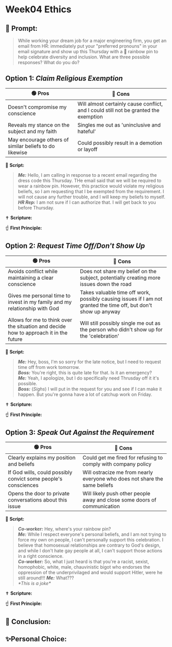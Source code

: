 # Week04 Ethics
## 🤔 Prompt:
> While working your dream job for a major engineering firm, you get an email from HR: immediately put your "preferred pronouns" in your email signature and show up this Thursday with a 🌈 rainbow pin to help celebrate diversity and inclusion. What are three possible responses? What do you do?


## Option 1: _Claim Religious Exemption_

| 🟢 Pros      | 🔴 Cons       |
| ------------- | ------------- |
| Doesn't compromise my conscience | Will almost certainly cause conflict, and I could still not be granted the exemption |
| Reveals my stance on the subject and my faith | Singles me out as 'uninclusive and hateful' |
| May encourage others of similar beliefs to do likewise | Could possibly result in a demotion or layoff |


📜 __Script:__
> ___Me:___ Hello, I am calling in response to a recent email regarding the dress code this Thursday. THe email said that we will be required to wear a rainbow pin. However, this practice would violate my religious beliefs, so I am requesting that I be exempted from the requirement. I will not cause any further trouble, and I will keep my beliefs to myself.\
> ___HR Rep:___ I am not sure if I can authorize that. I will get back to you before Thursday.

✝ __Scripture:__
> 

☝ __First Principle:__
> 

## Option 2: _Request Time Off/Don't Show Up_

| 🟢 Pros      | 🔴 Cons       |
| ------------- | ------------- |
| Avoids conflict while maintaining a clear conscience | Does not share my belief on the subject, potentially creating more issues down the road |
| Gives me personal time to invest in my family and my relationship with God | Takes valuable time off work, possibly causing issues if I am not granted the time off, but don't show up anyway |
| Allows for me to think over the situation and decide how to approach it in the future | Will still possibly single me out as the person who didn't show up for the 'celebration' |

📜 __Script:__
> ___Me:___ Hey, boss, I'm so sorry for the late notice, but I need to request time off from work tomorrow.\
> ___Boss:___ You're right, this is quite late for that. Is it an emergency?\
> ___Me:___ Yeah, I apologize, but I do specifically need Thrusday off it it's possible.\
> ___Boss:___ (*Sighs*) I will put in the request for you and see if I can make it happen. But you're gonna have a lot of catchup work on Friday.

✝ __Scripture:__
> 

☝ __First Principle:__
> 

## Option 3: _Speak Out Against the Requirement_

| 🟢 Pros      | 🔴 Cons       |
| ------------- | ------------- |
| Clearly explains my position and beliefs | Could get me fired for refusing to comply with company policy |
| If God wills, could possibly convict some people's consciences | Will ostracize me from nearly everyone who does not share the same beliefs |
| Opens the door to private conversations about this issue | Will likely push other people away and close some doors of communication |

📜 __Script:__
> ___Co-worker:___ Hey, where's your rainbow pin?\
> ___Me:___ While I respect everyone's personal beliefs, and I am not trying to force my own on people, I can't personally support this celebration. I believe that homosexual relationships are contrary to God's design, and while I don't hate gay people at all, I can't support those actions in a right conscience.\
> ___Co-worker:___ So, what I just heard is that you're a racist, sexist, homophobic, white, male, chauvinistic bigot who endorses the oppression of the underprivilaged and would support Hitler, were he still around!!!
> ___Me:___ What???\
> *\*This is a joke\**

✝ __Scripture:__
> 

☝ __First Principle:__
> 

## 🏁 Conclusion:
> 

## ✨Personal Choice:
> 